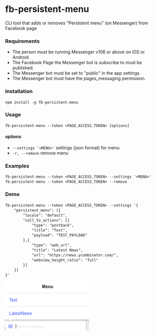 # fb-persistent-menu 
CLI tool that adds or removes "Persistent menu" (on Messenger) from Facebook page


### Requirements
* The person must be running Messenger v106 or above on iOS or Android.
* The Facebook Page the Messenger bot is subscribe to must be published.
* The Messenger bot must be set to "public" in the app settings.
* The Messenger bot must have the pages_messaging permission.


### Installation
    npm install -g fb-persistent-menu


### Usage 
    fb-persistent-menu --token <PAGE_ACCESS_TOKEN> [options]
#### options
*   `--settings '<MENU>'` settings (json format) for menu
*   `-r, --remove` remove menu


### Examples
    fb-persistent-menu --token <PAGE_ACCESS_TOKEN> --settings '<MENU>'
    fb-persistent-menu --token <PAGE_ACCESS_TOKEN> --remove 


### Demo
```
fb-persistent-menu --token <PAGE_ACCESS_TOKEN> --settings '{
    "persistent_menu": [{
        "locale": "default",
        "call_to_actions": [{
            "type": "postback",
            "title": "Test",
            "payload": "TEST_PAYLOAD"
        },{
            "type": "web_url",
            "title": "Latest News",
            "url": "https://news.ycombinator.com/",
            "webview_height_ratio": "full"
        }]
    }]
}'
```
![addedPersistentMenu](https://github.com/zsevic/fb-persistent-menu/blob/master/images/add.png)
